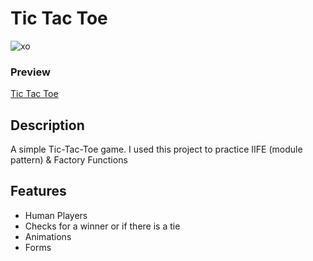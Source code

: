 # Tic Tac Toe


![xo](https://github.com/ena0berzerk/tic-tac-toe/assets/110235307/28e52e7a-4f38-4d38-83c6-3909ca368928)

### Preview
[Tic Tac Toe](https://ena0berzerk.github.io/odin-rock-paper-scissors/)

## Description

A simple Tic-Tac-Toe game. I used this project to practice IIFE (module pattern) & Factory Functions

## Features
* Human Players
* Checks for a winner or if there is a tie
* Animations
* Forms
